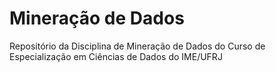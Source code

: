 # Mineração de Dados

Repositório da Disciplina de Mineração de Dados do Curso de Especialização em Ciências de Dados do IME/UFRJ
